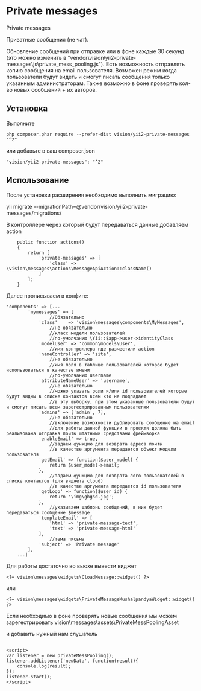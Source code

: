 Private messages
================
Private messages

Приватные сообщения (не чат).

Обновление сообщений при отправке или в фоне каждые 30 секунд (это можно изменить в "vendor\vision\yii2-private-messages\js\private_mess_pooling.js").
Есть возможность отправлять копию сообщения на email пользователя.
Возможен режим когда пользователи будут видеть и смогут писать сообщения только указанным администраторам.
Также возможно в фоне проверять кол-во новых сообщений + их авторов.



Установка
-----------

Выполните

```
php composer.phar require --prefer-dist vision/yii2-private-messages "^2"
```

или добавьте в ваш composer.json

```
"vision/yii2-private-messages": "^2"
```

Использование
-----

После установки расширения необходимо выполнить миграцию:

yii migrate --migrationPath=@vendor/vision/yii2-private-messages/migrations/


В контроллере через который будут передаваться данные добавляем action
 
 ```
     public function actions()
     {
         return [
             'private-messages' => [
                 'class' => \vision\messages\actions\MessageApiAction::className()
             ]
         ];
     }
  ```

Далее прописываем в конфиге:

```
'components' => [...
        'mymessages' => [
                //Обязательно
            'class'    => 'vision\messages\components\MyMessages',
                //не обязательно
                //класс модели пользователей
                //по-умолчанию \Yii::$app->user->identityClass
            'modelUser' => 'common\models\User',
                //имя контроллера где разместили action
            'nameController' => 'site',
                //не обязательно
                //имя поля в таблице пользователей которое будет использоваться в качестве имени
                //по-умолчанию username
            'attributeNameUser' => 'username',
                //не обязательно
                //можно указать роли и/или id пользователей которые будут видны в списке контактов всем кто не подпадает 
                //в эту выборку, при этом указанные пользователи будут и смогут писать всем зарегестрированным пользователям
            'admins' => ['admin', 7],
                //не обязательно
                //включение возможности дублировать сообщение на email
                //для работы данной функции в проектк должна быть реализована отправка почты штатными средствами фреймворка
            'enableEmail' => true,
                //задаем функцию для возврата адреса почты
                //в качестве аргумента передается объект модели пользователя
            'getEmail' => function($user_model) {
                return $user_model->email;
            },
                //задаем функцию для возврата лого пользователей в списке контактов (для виджета cloud)
                //в качестве аргумента передается id пользователя
            'getLogo' => function($user_id) {
                return '\img\ghgsd.jpg';
            },
                //указываем шаблоны сообщений, в них будет передаваться сообщение $message
            'templateEmail' => [
                'html' => 'private-message-text',
                'text' => 'private-message-html'
            ],
                //тема письма
            'subject' => 'Private message'
        ],
    ...]
```
     
Для работы достаточно во вьюхе вывести виджет

```
<?= vision\messages\widgets\CloadMessage::widget() ?>
```
или
```
<?= vision\messages\widgets\PrivateMessageKushalpandyaWidget::widget() ?>
```



Если необходимо в фоне проверять новые сообщения мы можем зарегестрировать 
vision\messages\assets\PrivateMessPoolingAsset

и добавить нужный нам слушатель
```

<script>
var listener = new privateMessPooling();
listener.addListener('newData', function(result){
    console.log(result);
});
listener.start();
</script>
```
